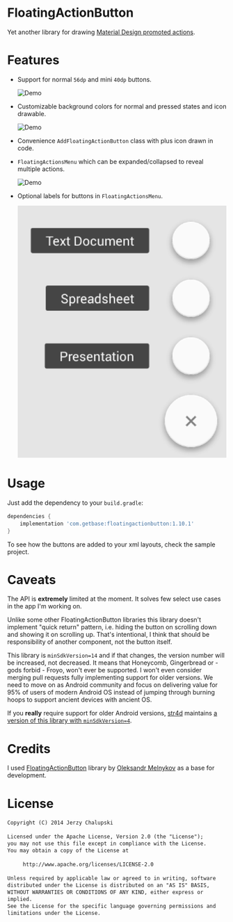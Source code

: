 FloatingActionButton
====================
Yet another library for drawing [Material Design promoted actions](http://www.google.com/design/spec/patterns/promoted-actions.html).

Features
========
* Support for normal `56dp` and mini `40dp` buttons.

  ![Demo](screenshots/buttons.png)

* Customizable background colors for normal and pressed states and icon drawable.

  ![Demo](screenshots/custom.png)

* Convenience `AddFloatingActionButton` class with plus icon drawn in code.
* `FloatingActionsMenu` which can be expanded/collapsed to reveal multiple actions.

  ![Demo](screenshots/menu.gif)

* Optional labels for buttons in `FloatingActionsMenu`.

  ![Demo](screenshots/labels.png)

Usage
=====
Just add the dependency to your `build.gradle`:

```groovy
dependencies {
    implementation 'com.getbase:floatingactionbutton:1.10.1'
}
```

To see how the buttons are added to your xml layouts, check the sample project.

Caveats
=======
The API is **extremely** limited at the moment. It solves few select use cases in the app I'm working on.

Unlike some other FloatingActionButton libraries this library doesn't implement "quick return" pattern, i.e. hiding the button on scrolling down and showing it on scrolling up. That's intentional, I think that should be responsibility of another component, not the button itself.

This library is `minSdkVersion=14` and if that changes, the version number will be increased, not decreased. It means that Honeycomb, Gingerbread or - gods forbid - Froyo, won't ever be supported. I won't even consider merging pull requests fully implementing support for older versions. We need to move on as Android community and focus on delivering value for 95% of users of modern Android OS instead of jumping through burning hoops to support ancient devices with ancient OS.

If you **really** require support for older Android versions, [str4d](https://github.com/str4d) maintains [a version of this library with `minSdkVersion=4`](https://github.com/str4d/android-floating-action-button).

Credits
=======
I used [FloatingActionButton](https://github.com/makovkastar/FloatingActionButton) library by [Oleksandr Melnykov](https://github.com/makovkastar) as a base for development.

License
=======

    Copyright (C) 2014 Jerzy Chalupski

    Licensed under the Apache License, Version 2.0 (the "License");
    you may not use this file except in compliance with the License.
    You may obtain a copy of the License at

         http://www.apache.org/licenses/LICENSE-2.0

    Unless required by applicable law or agreed to in writing, software
    distributed under the License is distributed on an "AS IS" BASIS,
    WITHOUT WARRANTIES OR CONDITIONS OF ANY KIND, either express or implied.
    See the License for the specific language governing permissions and
    limitations under the License.
